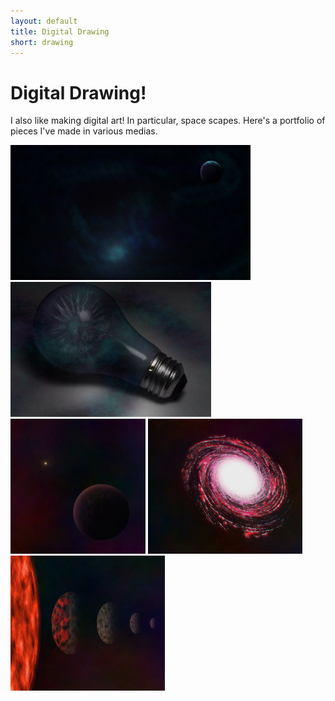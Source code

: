 ```yaml
---
layout: default
title: Digital Drawing
short: drawing
---
```

# Digital Drawing!

I also like making digital art! In particular, space scapes. Here's a portfolio of pieces I've made in various medias.

<div style="overflow:hidden;">
  <img src="./bg.jpg" width="384" height="216">
  <img src="./lightbulb_2.png" width="321" height="216">
  <img src="./planet 1.jpg" width="216" height="216">
  <img src="./planet 8.jpg" width="247" height="216">
  <img src="./planet 10.jpg" width="247" height="216">
</div>
